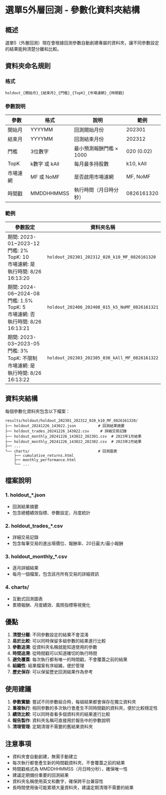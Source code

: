 # 選單5外層回測 - 參數化資料夾結構

## 概述

選單5（外層回測）現在會根據回測參數自動創建專屬的資料夾，讓不同參數設定的結果能夠清楚分離和比較。

## 資料夾命名規則

### 格式
```
holdout_{開始月}_{結束月}_{門檻}_{TopK}_{市場濾網}_{時間戳}
```

### 參數說明

| 參數 | 格式 | 說明 | 範例 |
|------|------|------|------|
| 開始月 | YYYYMM | 回測開始月份 | 202301 |
| 結束月 | YYYYMM | 回測結束月份 | 202312 |
| 門檻 | 3位數字 | 最小預測報酬門檻 × 1000 | 020 (0.02) |
| TopK | k數字 或 kAll | 每月最多持股數 | k10, kAll |
| 市場濾網 | MF 或 NoMF | 是否啟用市場濾網 | MF, NoMF |
| 時間戳 | MMDDHHMMSS | 執行時間（月日時分秒） | 0826161320 |

### 範例

| 參數設定 | 資料夾名稱 |
|----------|------------|
| 期間: 2023-01~2023-12<br>門檻: 2%<br>TopK: 10<br>市場濾網: 是<br>執行時間: 8/26 16:13:20 | `holdout_202301_202312_020_k10_MF_0826161320` |
| 期間: 2024-06~2024-08<br>門檻: 1.5%<br>TopK: 5<br>市場濾網: 否<br>執行時間: 8/26 16:13:21 | `holdout_202406_202408_015_k5_NoMF_0826161321` |
| 期間: 2023-03~2023-05<br>門檻: 3%<br>TopK: 不限制<br>市場濾網: 是<br>執行時間: 8/26 16:13:22 | `holdout_202303_202305_030_kAll_MF_0826161322` |

## 資料夾結構

每個參數化資料夾包含以下檔案：

```
results/holdout/holdout_202301_202312_020_k10_MF_0826161320/
├── holdout_20241226_143022.json          # 回測結果摘要
├── holdout_trades_20241226_143022.csv     # 詳細交易記錄
├── holdout_monthly_20241226_143022_202301.csv  # 2023年1月結果
├── holdout_monthly_20241226_143022_202302.csv  # 2023年2月結果
├── ...
└── charts/                               # 回測圖表
    ├── cumulative_returns.html
    ├── monthly_performance.html
    └── ...
```

## 檔案說明

### 1. holdout_*.json
- 回測結果摘要
- 包含總體績效指標、參數設定、月度統計

### 2. holdout_trades_*.csv
- 詳細交易記錄
- 包含每筆交易的進出場價位、報酬率、20日最大/最小報酬

### 3. holdout_monthly_*.csv
- 逐月詳細結果
- 每月一個檔案，包含該月所有交易的詳細資訊

### 4. charts/
- 互動式回測圖表
- 累積報酬、月度績效、風險指標等視覺化

## 優點

1. **清楚分離**: 不同參數設定的結果不會混淆
2. **易於比較**: 可以同時保留多組參數的結果進行比較
3. **參數追溯**: 從資料夾名稱就能知道使用的參數
4. **時間追溯**: 從時間戳可以知道確切的執行時間
5. **避免覆蓋**: 每次執行都有唯一的時間戳，不會覆蓋之前的結果
6. **組織性**: 結果檔案有序組織，便於管理
7. **歷史保存**: 可以保留歷史回測結果作為參考

## 使用建議

1. **參數實驗**: 嘗試不同參數組合時，每組結果都會保存在獨立資料夾
2. **重複執行**: 相同參數的多次執行會產生不同時間戳的資料夾，便於比較穩定性
3. **績效比較**: 可以同時查看多個資料夾的結果進行比較
4. **報告製作**: 資料夾名稱可直接用於報告中的參數說明
5. **清理管理**: 定期清理不需要的舊結果資料夾

## 注意事項

- 資料夾會自動創建，無需手動建立
- 每次執行都會產生新的時間戳資料夾，不會覆蓋之前的結果
- 時間戳格式為 MMDDHHMMSS（月日時分秒），確保唯一性
- 建議定期備份重要的回測結果
- 資料夾名稱使用英文和數字，確保跨平台兼容性
- 長時間使用後可能累積大量資料夾，建議定期清理不需要的結果
